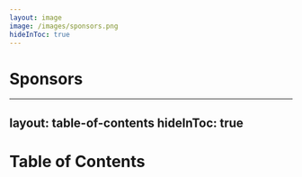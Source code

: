 ```yaml
---
layout: image
image: /images/sponsors.png
hideInToc: true
---
```


# Sponsors

<!--
Microsoft - keeping the lights on for us
AWS - appreciate the support
KCDC - <3, their spam is why I'm here
Aviron - appear to be a great company, check them out
-->

---
layout: table-of-contents
hideInToc: true
---

# Table of Contents

<!--
Sli.dev shoutout

- What is Agent?
  - establish baseline
- Why Agents?
  - what are they good for?
    - for me, biggest killer is time
    - I need ways to automate task without writing code
  - what industries are they used in?
- Dusty’s
  - spoiler below, he'll be getting an upgrade
- Why .NET
  - great for existing devs
  - they are making it more attractive every release
- boilerplate demo
- Dusty upgrade
-->
